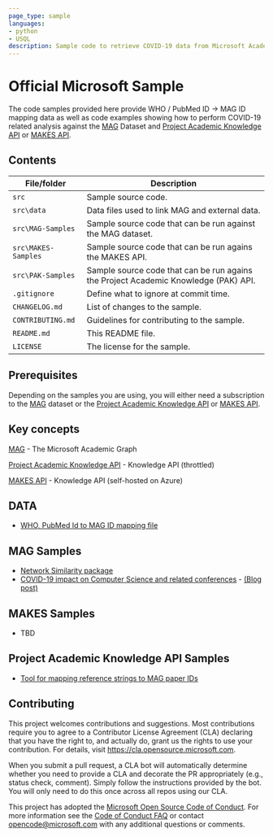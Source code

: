 ```yaml
---
page_type: sample
languages:
- python
- USQL
description: Sample code to retrieve COVID-19 data from Microsoft Academic Graph resources
---
```


# Official Microsoft Sample

<!-- 
Guidelines on README format: https://review.docs.microsoft.com/help/onboard/admin/samples/concepts/readme-template?branch=master

Guidance on onboarding samples to docs.microsoft.com/samples: https://review.docs.microsoft.com/help/onboard/admin/samples/process/onboarding?branch=master

Taxonomies for products and languages: https://review.docs.microsoft.com/new-hope/information-architecture/metadata/taxonomies?branch=master
-->

The code samples provided here provide WHO / PubMed ID -> MAG ID mapping data as well 
as code examples showing how to perform COVID-19 related analysis against the 
[MAG](https://www.microsoft.com/en-us/research/project/microsoft-academic-graph/) Dataset 
and [Project Academic Knowledge API](https://www.microsoft.com/en-us/research/project/academic-knowledge/) 
or [MAKES API](https://docs.microsoft.com/en-us/academic-services/knowledge-exploration-service/).


## Contents

| File/folder       | Description                                |
|-------------------|--------------------------------------------|
| `src`             | Sample source code.                        |
| `src\data`        | Data files used to link MAG and external data. |
| `src\MAG-Samples`  | Sample source code that can be run against the MAG dataset. |
| `src\MAKES-Samples` | Sample source code that can be run agains the MAKES API. |
| `src\PAK-Samples` | Sample source code that can be run agains the Project Academic Knowledge (PAK) API. |
| `.gitignore`      | Define what to ignore at commit time.      |
| `CHANGELOG.md`    | List of changes to the sample.             |
| `CONTRIBUTING.md` | Guidelines for contributing to the sample. |
| `README.md`       | This README file.                          |
| `LICENSE`         | The license for the sample.                |

## Prerequisites

Depending on the samples you are using, you will either need a subscription to the 
[MAG](https://www.microsoft.com/en-us/research/project/microsoft-academic-graph/) dataset or 
the [Project Academic Knowledge API](https://www.microsoft.com/en-us/research/project/academic-knowledge/) 
or [MAKES API](https://docs.microsoft.com/en-us/academic-services/knowledge-exploration-service/).


## Key concepts

[MAG](https://www.microsoft.com/en-us/research/project/microsoft-academic-graph/) - The Microsoft Academic Graph
 
[Project Academic Knowledge API](https://www.microsoft.com/en-us/research/project/academic-knowledge/) - Knowledge API (throttled)

[MAKES API](https://docs.microsoft.com/en-us/academic-services/knowledge-exploration-service/) - Knowledge API (self-hosted on Azure)

## DATA

- [WHO, PubMed Id to MAG ID mapping file](./src/data/CORD19-MappedToMAG-03-06-2020.tsv)

## MAG Samples

- [Network Similarity package](./src/MAG-Samples/NetworkSimilaritySample/readme.md)
- [COVID-19 impact on Computer Science and related conferences](./src/MAG-Samples/impact-of-covid19-on-the-computer-science-research-community/readme.md) - [(Blog post)](https://www.microsoft.com/en-us/research/project/academic/articles/impact-of-covid-19-on-computer-science-research-community)


## MAKES Samples

- TBD

## Project Academic Knowledge API Samples

- [Tool for mapping reference strings to MAG paper IDs](./src/PAK-Samples/MapReferenceToPaper/readme.md)

## Contributing

This project welcomes contributions and suggestions.  Most contributions require you to agree to a
Contributor License Agreement (CLA) declaring that you have the right to, and actually do, grant us
the rights to use your contribution. For details, visit https://cla.opensource.microsoft.com.

When you submit a pull request, a CLA bot will automatically determine whether you need to provide
a CLA and decorate the PR appropriately (e.g., status check, comment). Simply follow the instructions
provided by the bot. You will only need to do this once across all repos using our CLA.

This project has adopted the [Microsoft Open Source Code of Conduct](https://opensource.microsoft.com/codeofconduct/).
For more information see the [Code of Conduct FAQ](https://opensource.microsoft.com/codeofconduct/faq/) or
contact [opencode@microsoft.com](mailto:opencode@microsoft.com) with any additional questions or comments.
